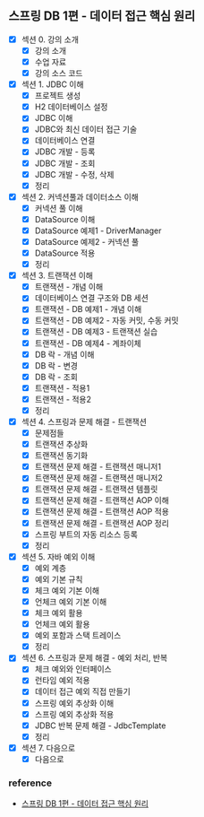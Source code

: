 ## 스프링 DB 1편 - 데이터 접근 핵심 원리

- [x] 섹션 0. 강의 소개
    - [x] 강의 소개
    - [x] 수업 자료
    - [x] 강의 소스 코드
- [x] 섹션 1. JDBC 이해
    - [x] 프로젝트 생성
    - [x] H2 데이터베이스 설정
    - [x] JDBC 이해
    - [x] JDBC와 최신 데이터 접근 기술
    - [x] 데이터베이스 연결
    - [x] JDBC 개발 - 등록
    - [x] JDBC 개발 - 조회
    - [x] JDBC 개발 - 수정, 삭제
    - [x] 정리
- [x] 섹션 2. 커넥션풀과 데이터소스 이해
    - [x] 커넥션 풀 이해
    - [x] DataSource 이해
    - [x] DataSource 예제1 - DriverManager
    - [x] DataSource 예제2 - 커넥션 풀
    - [x] DataSource 적용
    - [x] 정리
- [x] 섹션 3. 트랜잭션 이해
    - [x] 트랜잭션 - 개념 이해
    - [x] 데이터베이스 연결 구조와 DB 세션
    - [x] 트랜잭션 - DB 예제1 - 개념 이해
    - [x] 트랜잭션 - DB 예제2 - 자동 커밋, 수동 커밋
    - [x] 트랜잭션 - DB 예제3 - 트랜잭션 실습
    - [x] 트랜잭션 - DB 예제4 - 계좌이체
    - [x] DB 락 - 개념 이해
    - [x] DB 락 - 변경
    - [x] DB 락 - 조회
    - [x] 트랜잭션 - 적용1
    - [x] 트랜잭션 - 적용2
    - [x] 정리
- [x] 섹션 4. 스프링과 문제 해결 - 트랜잭션
    - [x] 문제점들
    - [x] 트랜잭션 추상화
    - [x] 트랜잭션 동기화
    - [x] 트랜잭션 문제 해결 - 트랜잭션 매니저1
    - [x] 트랜잭션 문제 해결 - 트랜잭션 매니저2
    - [x] 트랜잭션 문제 해결 - 트랜잭션 템플릿
    - [x] 트랜잭션 문제 해결 - 트랜잭션 AOP 이해
    - [x] 트랜잭션 문제 해결 - 트랜잭션 AOP 적용
    - [x] 트랜잭션 문제 해결 - 트랜잭션 AOP 정리
    - [x] 스프링 부트의 자동 리소스 등록
    - [x] 정리
- [x] 섹션 5. 자바 예외 이해
    - [x] 예외 계층
    - [x] 예외 기본 규칙
    - [x] 체크 예외 기본 이해
    - [x] 언체크 예외 기본 이해
    - [x] 체크 예외 활용
    - [x] 언체크 예외 활용
    - [x] 예외 포함과 스택 트레이스
    - [x] 정리
- [x] 섹션 6. 스프링과 문제 해결 - 예외 처리, 반복
    - [x] 체크 예외와 인터페이스
    - [x] 런타임 예외 적용
    - [x] 데이터 접근 예외 직접 만들기
    - [x] 스프링 예외 추상화 이해
    - [x] 스프링 예외 추상화 적용
    - [x] JDBC 반복 문제 해결 - JdbcTemplate
    - [x] 정리
- [x] 섹션 7. 다음으로
    - [x] 다음으로

### reference

- [스프링 DB 1편 - 데이터 접근 핵심 원리](https://www.inflearn.com/course/스프링-db-1)